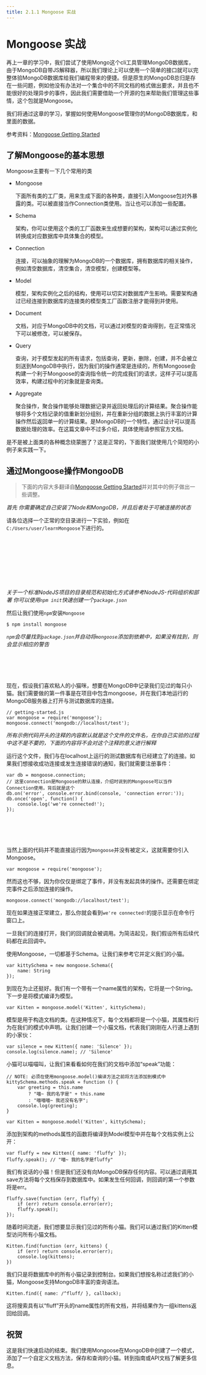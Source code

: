 ```yaml
---
title: 2.1.1 Mongoose 实战
---
```


# Mongoose 实战

再上一章的学习中，我们尝试了使用Mongo这个cli工具管理MongoDB数据库，由于MongoDB自带JS解释器，所以我们理论上可以使用一个简单的接口就可以完整体验MongoDB数据库给我们编程带来的便捷。但是原生的MongoDB总归是存在一些问题，例如他没有办法对一个集合中的不同文档的格式做出要求，并且也不能很好的处理异步的事件，因此我们需要借助一个开源的包来帮助我们管理这些事情，这个包就是Mongoose。

我们将通过这章的学习，掌握如何使用Mongoose管理你的MongoDB数据库，和里面的数据。

参考资料：[Mongoose Getting Started](https://mongoosejs.com/docs/index.html)

## 了解Mongoose的基本思想

Mongoose主要有一下几个常用的类

- Mongoose

    下面所有类的工厂类，用来生成下面的各种类，直接引入Mongoose包对外暴露的类。可以被直接当作Connection类使用。当让也可以添加一些配置。

- Schema
    
    架构，你可以使用这个类的工厂函数来生成想要的架构，架构可以通过实例化转换成对应数据库中具体集合的模型。

- Connection

    连接，可以抽象的理解为MongoDB的一个数据库，拥有数据库的相关操作，例如清空数据库，清空集合，清空模型，创建模型等。

- Model

    模型，架构实例化之后的结构，使用可以切实对数据库产生影响。需要架构通过已经连接到数据库的连接类的模型类工厂函数注册才能得到并使用。

- Document

    文档，对应于MongoDB中的文档，可以通过对模型的查询得到，在正常情况下可以被修改，可以被保存。

- Query

    查询，对于模型发起的所有请求，包括查询，更新，删除，创建，并不会被立刻送到MongoDB中执行，因为我们的操作通常是连续的，所有Mongoose会构建一个利于Mongoose的查询指令统一的完成我们的请求，这样子可以提高效率，构建过程中的对象就是查询类。

- Aggregate

    聚合操作，聚合操作能够处理数据记录并返回处理后的计算结果。聚合操作能够将多个文档记录的值重新划分组别，并在重新分组的数据上执行丰富的计算操作然后返回单一的计算结果。是MongoDB的一个特性，通过设计可以提高数据处理的效率。在这篇文章中不过多介绍，具体使用请参照官方文档。

是不是被上面类的各种概念绕蒙圈了？这是正常的，下面我们就使用几个简短的小例子来实践一下。

## 通过Mongoose操作MongooDB

> 下面的内容大多翻译自[Mongoose Getting Started](https://mongoosejs.com/docs/index.html)并对其中的例子做出一些调整。

*首先 你需要确定自己安装了Node和MongoDB，并且后者处于可被连接的状态*

请各位选择一个正常的空目录进行一下实验，例如在`C:/Users/user/learnMongoose`下进行的。

<p style="color: transparent;">求求你们，不要在系统路径里面乱搞了，做实验的时候多动动脑子，为啥有的人非常青睐于在NodeJS或者Notepad++或者是MongoDB的安装目录来搞东搞西的，你觉得这有必要么？做开发没有什么比一个空白的目录更好的了，没有人会在所用语言的解释器或者编辑器或者依赖的安装位置玩，就像是画画，没有什么比一张空白的画布更好的东西了，也没有那个画家在油漆桶中作画或者跑到自己画框的生产车间在锯木机上作画。</p>

*关于一个标准NodeJS项目的目录规范和初始化方式请参考NodeJS-代码组织和部署 你可以使用`npm init`快速创建一个`package.json`*

然后让我们使用`npm`安装`Mongoose`

    $ npm install mongoose

*`npm`会尽量找到`package.json`并自动将`mongoose`添加到依赖中，如果没有找到，则会显示相应的警告*

<p style="color: transparent;">有任何警告请各位看看报错的英文吧，作者作为一个英语四级仅仅380分的渣渣都看得懂，你要是实在看不懂请借助各种翻译软件或者搜索引擎，而且别看见警告当错误。警告通常是善意的提醒，错误才是致命的。</p>

现在，假设我们喜欢粘人的小猫咪，想要在MongoDB中记录我们见过的每只小猫。我们需要做的第一件事是在项目中包含mongoose，并在我们本地运行的MongoDB服务器上打开与测试数据库的连接。

    // getting-started.js
    var mongoose = require('mongoose');
    mongoose.connect('mongodb://localhost/test');

*所有示例代码开头的注释的内容默认就是这个文件的文件名，在你自己实验的过程中这不是不要的，下面的内容将不会对这个注释的意义进行解释*

运行这个文件，我们与在localhost上运行的测试数据库有已经建立了的连接。如果我们想接收成功连接或发生连接错误的通知，我们就需要注册事件：

    var db = mongoose.connection;
    // 这里connection是Mongoose的默认连接，介绍时说到的Mongoose可以当作Connection使用，背后就是这个
    db.on('error', console.error.bind(console, 'connection error:'));
    db.once('open', function() {
        console.log('we're connected!');
    });

<p style="color: transparent;">有的时候代码需要自己添加响应的前后文，因为不是所有人都能像你的父母一样包办你的所有，具体需要添加什么应该有一些独立的思考，但是作者迫于某些压力，必须给你们提供一些帮助，如果你发现了这行小字，请独立思考完成例子。<p>

当然上面的代码并不能直接运行因为`mongoose`并没有被定义，这就需要你引入Mongoose。

    var mongoose = require('mongoose');

然而这也不够，因为你仅仅是绑定了事件，并没有发起具体的操作。还需要在绑定完事件之后添加连接的操作。

    mongoose.connect('mongodb://localhost/test');

现在如果连接正常建立，那么你就会看到`we're connected!`的提示显示在命令行窗口上。

一旦我们的连接打开，我们的回调就会被调用。为简洁起见，我们假设所有后续代码都在此回调中。

使用Mongoose，一切都基于Schema。让我们来参考它并定义我们的小猫。

    var kittySchema = new mongoose.Schema({
        name: String
    });

到现在为止还挺好。我们有一个带有一个name属性的架构，它将是一个String。下一步是将模式编译为模型。

    var Kitten = mongoose.model('Kitten', kittySchema);

模型是用于构造文档的类。在这种情况下，每个文档都将是一个小猫，其属性和行为在我们的模式中声明。让我们创建一个小猫文档，代表我们刚刚在人行道上遇到的小家伙：

    var silence = new Kitten({ name: 'Silence' });
    console.log(silence.name); // 'Silence'

小猫可以喵喵叫，让我们来看看如何在我们的文档中添加“speak”功能：

    // NOTE: 必须在使用mongoose.model()编译方法之前将方法添加到模式中
    kittySchema.methods.speak = function () {
        var greeting = this.name
            ? "喵~ 我的名字是" + this.name
            : "喵喵喵~ 我还没有名字";
        console.log(greeting);
    }

    var Kitten = mongoose.model('Kitten', kittySchema);

添加到架构的methods属性的函数将编译到Model模型中并在每个文档实例上公开：

    var fluffy = new Kitten({ name: 'fluffy' });
    fluffy.speak(); // "喵~ 我的名字是fluffy"

我们有说话的小猫！但是我们还没有向MongoDB保存任何内容。可以通过调用其save方法将每个文档保存到数据库中。如果发生任何回调，则回调的第一个参数将是err。

    fluffy.save(function (err, fluffy) {
        if (err) return console.error(err);
        fluffy.speak();
    });

随着时间流逝，我们想要显示我们见过的所有小猫。我们可以通过我们的Kitten模型访问所有小猫文档。

    Kitten.find(function (err, kittens) {
        if (err) return console.error(err);
        console.log(kittens);
    })

我们只是将数据库中的所有小猫记录到控制台。如果我们想按名称过滤我们的小猫，Mongoose支持MongoDB丰富的查询语法。

    Kitten.find({ name: /^fluff/ }, callback);

这将搜索具有以“fluff”开头的name属性的所有文档，并将结果作为一组kittens返回给回调。

## 祝贺

这是我们快速启动的结束。我们使用Mongoose在MongoDB中创建了一个模式，添加了一个自定义文档方法，保存和查询的小猫。转到指南或API文档了解更多信息。